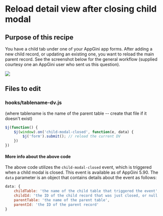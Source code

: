 # Reload detail view after closing child modal

## Purpose of this recipe

You have a child tab under one of your AppGini app forms.
After adding a new child record, or updating an existing one, you want to reload the main parent record.
See the screenshot below for the general workflow (supplied courtesy one an AppGini user who sent us this question).

![](https://cdn.bigprof.com/screencasts/reload-parent-dv-after-closing-child-modal.jpg)

## Files to edit

### hooks/tablename-dv.js
(where tablename is the name of the parent table -- create that file if it doesn't exist)

```js
$j(function() {
    $j(window).on('child-modal-closed', function(e, data) {
        $j('form').submit(); // reload the current DV
    })
})
```

#### More info about the above code
The above code utilizes the `child-modal-closed` event, which is triggered when a child
modal is closed. This event is available as of AppGini 5.90.
The `data` parameter is an object that contains details about the event as follows:

```js
data: {
    childTable: 'the name of the child table that triggered the event',
    childId: 'the ID of the child record that was just closed, or null if not available',
    parentTable: 'the name of the parent table',
    parentId: 'the ID of the parent record'
}
```
